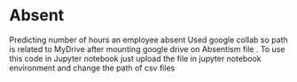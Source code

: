 # Absent
 Predicting number of hours an employee absent
Used google collab so path is related to MyDrive after mounting google drive on Absentism file . To use this code in Jupyter notebook just upload the file in jupyter notebook environment and change the path of csv files
